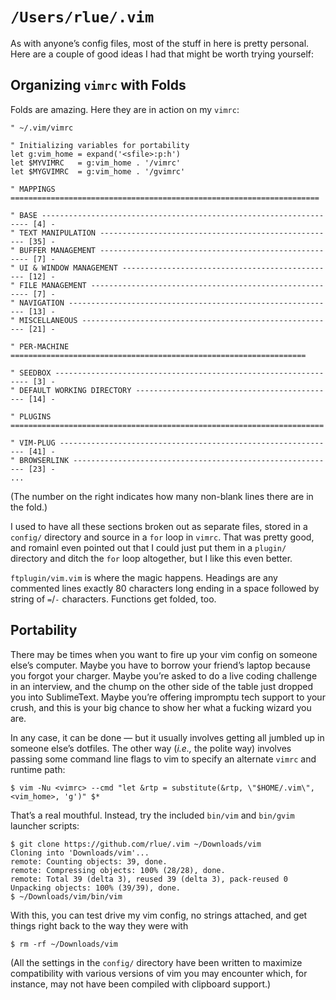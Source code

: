 `/Users/rlue/.vim`
==================

As with anyone’s config files, most of the stuff in here is pretty personal. Here are a couple of good ideas I had that might be worth trying yourself:

Organizing `vimrc` with Folds
-----------------------------

Folds are amazing. Here they are in action on my `vimrc`:

```
" ~/.vim/vimrc

" Initializing variables for portability
let g:vim_home = expand('<sfile>:p:h')
let $MYVIMRC   = g:vim_home . '/vimrc'
let $MYGVIMRC  = g:vim_home . '/gvimrc'

" MAPPINGS =====================================================================

" BASE ------------------------------------------------------------------- [4] -
" TEXT MANIPULATION ----------------------------------------------------- [35] -
" BUFFER MANAGEMENT ------------------------------------------------------ [7] -
" UI & WINDOW MANAGEMENT ------------------------------------------------ [12] -
" FILE MANAGEMENT -------------------------------------------------------- [7] -
" NAVIGATION ------------------------------------------------------------ [13] -
" MISCELLANEOUS --------------------------------------------------------- [21] -
                                                                                
" PER-MACHINE ==================================================================

" SEEDBOX ---------------------------------------------------------------- [3] -
" DEFAULT WORKING DIRECTORY --------------------------------------------- [14] -

" PLUGINS ======================================================================

" VIM-PLUG -------------------------------------------------------------- [41] -
" BROWSERLINK ----------------------------------------------------------- [23] -
...
```

(The number on the right indicates how many non-blank lines there are in the fold.)

I used to have all these sections broken out as separate files, stored in a `config/` directory and source in a `for` loop in `vimrc`. That was pretty good, and romainl even pointed out that I could just put them in a `plugin/` directory and ditch the `for` loop altogether, but I like this even better. 

`ftplugin/vim.vim` is where the magic happens. Headings are any commented lines exactly 80 characters long ending in a space followed by string of `=`/`-` characters. Functions get folded, too.

Portability
-----------

There may be times when you want to fire up your vim config on someone else’s computer. Maybe you have to borrow your friend’s laptop because you forgot your charger. Maybe you’re asked to do a live coding challenge in an interview, and the chump on the other side of the table just dropped you into SublimeText. Maybe you’re offering impromptu tech support to your crush, and this is your big chance to show her what a fucking wizard you are.

In any case, it can be done — but it usually involves getting all jumbled up in someone else’s dotfiles. The other way (_i.e.,_ the polite way) involves passing some command line flags to vim to specify an alternate `vimrc` and runtime path:

```
$ vim -Nu <vimrc> --cmd "let &rtp = substitute(&rtp, \"$HOME/.vim\", <vim_home>, 'g')" $*
```

That’s a real mouthful. Instead, try the included `bin/vim` and `bin/gvim` launcher scripts:

```
$ git clone https://github.com/rlue/.vim ~/Downloads/vim
Cloning into 'Downloads/vim'...
remote: Counting objects: 39, done.
remote: Compressing objects: 100% (28/28), done.
remote: Total 39 (delta 3), reused 39 (delta 3), pack-reused 0
Unpacking objects: 100% (39/39), done.
$ ~/Downloads/vim/bin/vim
```

With this, you can test drive my vim config, no strings attached, and get things right back to the way they were with

```
$ rm -rf ~/Downloads/vim
```

(All the settings in the `config/` directory have been written to maximize compatibility with various versions of vim you may encounter which, for instance, may not have been compiled with clipboard support.)
